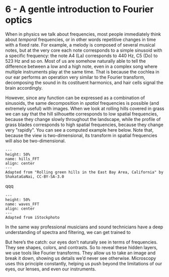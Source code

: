 # 6 - A gentle introduction to Fourier optics

When in physics we talk about frequencies, most people immediately think about _temporal_ frequencies, or in other words repetitive changes in time with a fixed rate. For example, a melody is composed of several musical notes, but at the very core each note corresponds to a simple sinusoid with a specific frequency: the note A4 (La) corresponds to 440 Hz, C5 (Do) to 523 Hz and so on. Most of us are somehow naturally able to tell the difference between a low and a high note, even in a complex song where multiple instruments play at the same time. That is because the cochlea in our ear performs an operation very similar to the Fourier transform, decomposing the sound in its costituent harmonics, and hair cells signal the brain accordingly.

However, since any function can be expressed as a combination of sinusoids, the same decomposition in _spatial_ frequencies is possible (and extremely useful) with images. When we look at rolling hills covered in grass we can say that the hill silhouette corresponds to low spatial frequencies, because they change slowly throughout the landscape, while the profile of grass blades corresponds to high spatial frequencies, because they change very "rapidly". You can see a computed example here below. Note that, because the view is two-dimensional, its transform in spatial frequencies will also be two-dimensional.

```{figure} ../figures/hills_FFT.png
---
height: 50%
name: hills_FFT
align: center
---
Adapted from "Rolling green hills in the East Bay Area, California" by ShakataGaNai, CC-BY-SA-3.0
```
qqq

```{figure} ../figures/waves_FFT.png
---
height: 50%
name: waves_FFT
align: center
---
Adapted from iStockphoto
```


In the same way professional musicians and sound technicians have a deep understanding of spectra and filtering, we can get trained to 


But here’s the catch: our eyes don’t naturally see in terms of frequencies. They see shapes, colors, and contrasts. So to reveal these hidden layers, we use tools like Fourier transforms. They allow us to take an image and break it down, showing us details we’d never see otherwise. Microscopy uses this principle constantly, helping us push beyond the limitations of our eyes, our lenses, and even our instruments.
